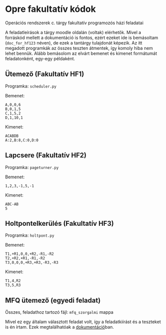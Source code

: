 # Opre fakultatív kódok
Operációs rendszerek c. tárgy fakultatív programozós házi feladatai

A feladatleírások a tárgy moodle oldalán (voltak) elérhetők. Mivel a forráskód mellett a dokumentáció is fontos, ezért ezeket ide is bemásoltam (`doc_for_hf123` néven), de ezek a tantárgy tulajdonát képezik. Az itt megadott programkák az összes teszten átmentek, így komoly hiba nem lehet bennük. Alább bemásolom az elvárt bemenet és kimenet formátumát feladatonként, egy-egy példaként.

## Ütemező (Fakultatív HF1)

Programka: `scheduler.py`

Bemenet:

```
A,0,0,6
B,0,1,5
C,1,5,2
D,1,10,1
```

Kimenet:

```
ACABDB
A:2,B:8,C:0,D:0
```

## Lapcsere (Fakultatív HF2)

Programka: `pageturner.py`

Bemenet:

```
1,2,3,-1,5,-1
```

Kimenet:

```
ABC-AB
5
```

## Holtpontelkerülés (Fakultatív HF3)

Programka: `holtpont.py`

Bemenet:

```
T1,+R1,0,0,+R2,-R1,-R2
T2,+R2,+R1,-R1,-R2
T3,0,0,0,+R3,+R3,-R3,-R3
```

Kimenet:

```
T1,4,R2
T3,5,R3
```

## MFQ ütemező (egyedi feladat)

Összes, feladathoz tartozó fájl: `mfq_szorgalmi` mappa

Mivel ez egy általam választott feladat volt, így a feladatkiírást és a teszteket is én írtam. Ezek megtalálhatóak a [dokumentáció](mfq_szorgalmi/documentation.pdf)ban.
